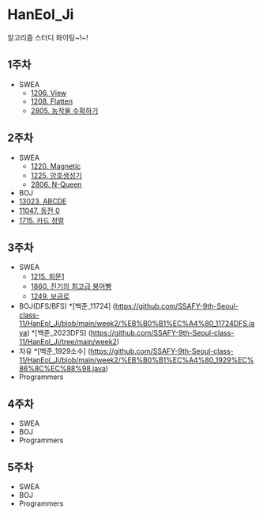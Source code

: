 # HanEol_Ji

알고리즘 스터디 화이팅~!~!

## 1주차
* SWEA
  * [1206. View](https://github.com/jihaneol/HanEol_Ji/blob/main/src/S1206.java)  
  * [1208. Flatten](https://github.com/SSAFY-9th-Seoul-class-11/HanEol_Ji/blob/main/SSAFY9_11_Algorithm_Study/src/SWEA/S1208.java)  
  * [2805. 농작물 수확하기](https://github.com/SSAFY-9th-Seoul-class-11/HanEol_Ji/blob/main/SSAFY9_11_Algorithm_Study/src/SWEA/S2805.java)  
## 2주차
* SWEA
  * [1220. Magnetic](https://github.com/SSAFY-9th-Seoul-class-11/HanEol_Ji/blob/main/SSAFY9_11_Algorithm_Study/src/SWEA/S1220.java)
  * [1225. 암호생성기](https://github.com/SSAFY-9th-Seoul-class-11/HanEol_Ji/blob/main/SSAFY9_11_Algorithm_Study/src/SWEA/S1225.java)
  * [2806. N-Queen](https://github.com/SSAFY-9th-Seoul-class-11/HanEol_Ji/blob/main/SSAFY9_11_Algorithm_Study/src/SWEA/S2806.java)
* BOJ
 * [13023. ABCDE](https://github.com/jihaneol/HanEol_Ji/blob/main/src/%EB%B0%B1%EC%A4%80_13023.java)
 * [11047. 동전 0](https://github.com/SSAFY-9th-Seoul-class-11/HanEol_Ji/blob/main/src/%EB%B0%B1%EC%A4%80_110474%EA%B7%B8%EB%A6%AC%EB%94%94.java)
 * [1715. 카드 정렬](https://github.com/SSAFY-9th-Seoul-class-11/HanEol_Ji/blob/main/src/%EB%B0%B1%EC%A4%80_1715%EA%B7%B8%EB%A6%AC%EB%94%94.java)
## 3주차
* SWEA
  * [1215. 회문1](https://github.com/SSAFY-9th-Seoul-class-11/HanEol_Ji/blob/main/week2/s1215_%ED%9A%8C%EB%AC%B8.java)
  * [1860. 진기의 최고급 붕어빵](https://github.com/SSAFY-9th-Seoul-class-11/HanEol_Ji/blob/main/week2/s1860_%EB%B6%95%EC%96%B4.java)
  * [1249. 보급로](https://github.com/SSAFY-9th-Seoul-class-11/HanEol_Ji/blob/main/week2/s1249_%EB%B3%B4%EA%B8%89%EB%A1%9C.java)
* BOJ(DFS/BFS)
 *[백준_11724] (https://github.com/SSAFY-9th-Seoul-class-11/HanEol_Ji/blob/main/week2/%EB%B0%B1%EC%A4%80_11724DFS.java)
 *[백준_2023DFS] (https://github.com/SSAFY-9th-Seoul-class-11/HanEol_Ji/tree/main/week2)
* 자유
 *[백준_1929소수] (https://github.com/SSAFY-9th-Seoul-class-11/HanEol_Ji/blob/main/week2/%EB%B0%B1%EC%A4%80_1929%EC%86%8C%EC%88%98.java)
* Programmers
## 4주차
* SWEA
* BOJ
* Programmers
## 5주차
* SWEA
* BOJ
* Programmers
